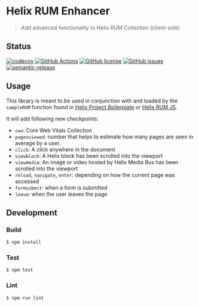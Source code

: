# Helix RUM Enhancer

> Add advanced functionality to Helix RUM Collection (client-side)

## Status
[![codecov](https://img.shields.io/codecov/c/github/adobe/helix-rum-enhancer.svg)](https://codecov.io/gh/adobe/helix-rum-enhancer)
[![GitHub Actions](https://img.shields.io/github/actions/workflow/status/adobe/helix-rum-enhancer/main.yaml)](https://github.com/adobe/helix-rum-enhancer/actions/workflows/main.yaml)
[![GitHub license](https://img.shields.io/github/license/adobe/helix-rum-enhancer.svg)](https://github.com/adobe/helix-rum-enhancer/blob/master/LICENSE.txt)
[![GitHub issues](https://img.shields.io/github/issues/adobe/helix-rum-enhancer.svg)](https://github.com/adobe/helix-rum-enhancer/issues)
[![semantic-release](https://img.shields.io/badge/%20%20%F0%9F%93%A6%F0%9F%9A%80-semantic--release-e10079.svg)](https://github.com/semantic-release/semantic-release)

## Usage

This library is meant to be used in conjunction with and loaded by the `sampleRUM` function found in [Helix Project Boilerplate](https://github.com/adobe/helix-project-boilerplate/blob/main/scripts/scripts.js) or [Helix RUM JS](https://github.com/adobe/helix-rum-js).

It will add following new checkpoints:

- `cwv`: Core Web Vitals Collection
- `pagesviewed`: number that helps to estimate how many pages are seen in average by a user.
- `click`: A click anywhere in the document
- `viewblock`: A Helix block has been scrolled into the viewport
- `viewmedia`: An image or video hosted by Helix Media Bus has been scrolled into the viewport
- `reload`, `navigate`, `enter`: depending on how the current page was accessed
- `formsubmit`: when a form is submitted
- `leave`: when the user leaves the page

## Development

### Build

```bash
$ npm install
```

### Test

```bash
$ npm test
```

### Lint

```bash
$ npm run lint
```
